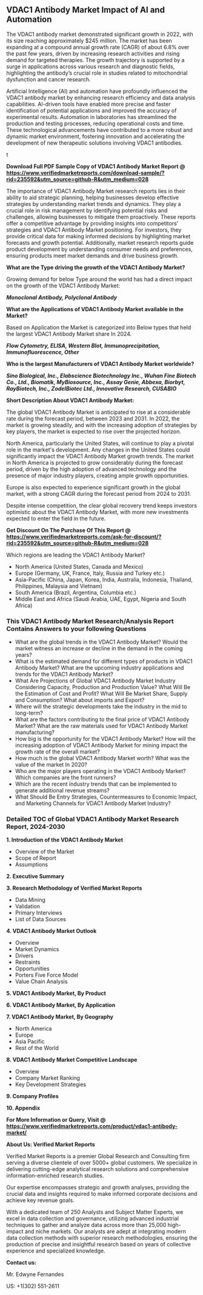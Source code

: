 <h2>VDAC1 Antibody Market Impact of AI and Automation</h2><p>The VDAC1 antibody market demonstrated significant growth in 2022, with its size reaching approximately $245 million. The market has been expanding at a compound annual growth rate (CAGR) of about 6.8% over the past few years, driven by increasing research activities and rising demand for targeted therapies. The growth trajectory is supported by a surge in applications across various research and diagnostic fields, highlighting the antibody’s crucial role in studies related to mitochondrial dysfunction and cancer research.</p><p>Artificial Intelligence (AI) and automation have profoundly influenced the VDAC1 antibody market by enhancing research efficiency and data analysis capabilities. AI-driven tools have enabled more precise and faster identification of potential applications and improved the accuracy of experimental results. Automation in laboratories has streamlined the production and testing processes, reducing operational costs and time. These technological advancements have contributed to a more robust and dynamic market environment, fostering innovation and accelerating the development of new therapeutic solutions involving VDAC1 antibodies.</p>t</p><p id="" class=""><strong>Download Full PDF Sample Copy of VDAC1 Antibody Market Report @ <a href="https://www.verifiedmarketreports.com/download-sample/?rid=235592&utm_source=github-R&utm_medium=028" target="_blank">https://www.verifiedmarketreports.com/download-sample/?rid=235592&utm_source=github-R&utm_medium=028</a></strong></p><p>The importance of&nbsp;VDAC1 Antibody Market research reports lies in their ability to aid strategic planning, helping businesses develop effective strategies by understanding market trends and dynamics. They play a crucial role in risk management by identifying potential risks and challenges, allowing businesses to mitigate them proactively. These reports offer a competitive advantage by providing insights into competitors' strategies and VDAC1 Antibody Market positioning. For investors, they provide critical data for making informed decisions by highlighting market forecasts and growth potential. Additionally, market research reports guide product development by understanding consumer needs and preferences, ensuring products meet market demands and drive business growth.</p><p><strong>What are the&nbsp;Type driving the growth of the VDAC1 Antibody Market?</strong></p><p id="" class="">Growing demand for below Type around the world has had a direct impact on the growth of the VDAC1 Antibody Market:</p><em><strong>Monoclonal Antibody, Polyclonal Antibody</strong></em></p><strong>What are the&nbsp;Applications&nbsp;of VDAC1 Antibody Market available in the Market?</strong></p><p id="" class="">Based on Application the Market is categorized into Below types that held the largest VDAC1 Antibody Market share In 2024.</p><em><strong>Flow Cytometry, ELISA, Western Blot, Immunoprecipitation, Immunofluorescence, Other</strong></em></p><strong>Who is the largest Manufacturers of VDAC1 Antibody Market worldwide?</strong></p><p><em><strong>Sino Biological, Inc., Elabscience Biotechnology Inc., Wuhan Fine Biotech Co., Ltd., Biomatik, MyBiosource, Inc., Assay Genie, Abbexa, Biorbyt, RayBiotech, Inc., ZodelBiotec Ltd., Innovative Research, CUSABIO</strong></em></p><p id="" class=""><strong>Short Description About VDAC1 Antibody Market:</strong></p><p>The global VDAC1 Antibody Market is anticipated to rise at a considerable rate during the forecast period, between 2023 and 2031. In 2022, the market is growing steadily, and with the increasing adoption of strategies by key players, the market is expected to rise over the projected horizon.</p><p>North America, particularly the United States, will continue to play a pivotal role in the market's development. Any changes in the United States could significantly impact the VDAC1 Antibody Market growth trends. The market in North America is projected to grow considerably during the forecast period, driven by the high adoption of advanced technology and the presence of major industry players, creating ample growth opportunities.</p><p>Europe is also expected to experience significant growth in the global market, with a strong CAGR during the forecast period from 2024 to 2031.</p><p>Despite intense competition, the clear global recovery trend keeps investors optimistic about the VDAC1 Antibody Market, with more new investments expected to enter the field in the future.</p><p id="" class=""><strong>Get Discount On The Purchase Of This Report @ <a href="https://www.verifiedmarketreports.com/ask-for-discount/?rid=235592&utm_source=github-R&utm_medium=028" target="_blank">https://www.verifiedmarketreports.com/ask-for-discount/?rid=235592&utm_source=github-R&utm_medium=028</a></strong></p>Which regions are leading the VDAC1 Antibody Market?</p><ul><li>North America (United States, Canada and Mexico)</li><li>Europe (Germany, UK, France, Italy, Russia and Turkey etc.)</li><li>Asia-Pacific (China, Japan, Korea, India, Australia, Indonesia, Thailand, Philippines, Malaysia and Vietnam)</li><li>South America (Brazil, Argentina, Columbia etc.)</li><li>Middle East and Africa (Saudi Arabia, UAE, Egypt, Nigeria and South Africa)</li></ul><h3 id="" class="">This VDAC1 Antibody Market Research/Analysis Report Contains Answers to your following Questions</h3><ul><li>What are the global trends in the VDAC1 Antibody Market? Would the market witness an increase or decline in the demand in the coming years?</li><li>What is the estimated demand for different types of products in VDAC1 Antibody Market? What are the upcoming industry applications and trends for the VDAC1 Antibody Market?</li><li>What Are Projections of Global VDAC1 Antibody Market Industry Considering Capacity, Production and Production Value? What Will Be the Estimation of Cost and Profit? What Will Be Market Share, Supply and Consumption? What about imports and Export?</li><li>Where will the strategic developments take the industry in the mid to long-term?</li><li>What are the factors contributing to the final price of VDAC1 Antibody Market? What are the raw materials used for VDAC1 Antibody Market manufacturing?</li><li>How big is the opportunity for the VDAC1 Antibody Market? How will the increasing adoption of VDAC1 Antibody Market for mining impact the growth rate of the overall market?</li><li>How much is the global VDAC1 Antibody Market worth? What was the value of the market In 2020?</li><li>Who are the major players operating in the VDAC1 Antibody Market? Which companies are the front runners?</li><li>Which are the recent industry trends that can be implemented to generate additional revenue streams?</li><li>What Should Be Entry Strategies, Countermeasures to Economic Impact, and Marketing Channels for VDAC1 Antibody Market Industry?</li></ul><h3 id="" class="">Detailed TOC of Global VDAC1 Antibody Market Research Report, 2024-2030</h3><p id="" class=""><strong>1. Introduction of the VDAC1 Antibody Market</strong></p><ul><li>Overview of the Market</li><li>Scope of Report</li><li>Assumptions</li></ul><p id="" class=""><strong>2. Executive Summary</strong></p><p id="" class=""><strong>3. Research Methodology of Verified Market Reports</strong></p><ul><li>Data Mining</li><li>Validation</li><li>Primary Interviews</li><li>List of Data Sources</li></ul><p id="" class=""><strong>4. VDAC1 Antibody Market Outlook</strong></p><ul><li>Overview</li><li>Market Dynamics</li><li>Drivers</li><li>Restraints</li><li>Opportunities</li><li>Porters Five Force Model</li><li>Value Chain Analysis</li></ul><p id="" class=""><strong>5. VDAC1 Antibody Market, By Product</strong></p><p id="" class=""><strong>6. VDAC1 Antibody Market, By Application</strong></p><p id="" class=""><strong>7. VDAC1 Antibody Market, By Geography</strong></p><ul><li>North America</li><li>Europe</li><li>Asia Pacific</li><li>Rest of the World</li></ul><p id="" class=""><strong>8. VDAC1 Antibody Market Competitive Landscape</strong></p><ul><li>Overview</li><li>Company Market Ranking</li><li>Key Development Strategies</li></ul><p id="" class=""><strong>9. Company Profiles</strong></p><p id="" class=""><strong>10. Appendix</strong></p><p id="" class=""><strong>For More Information or Query, Visit @ <a href="https://www.verifiedmarketreports.com/product/vdac1-antibody-market/" target="_blank">https://www.verifiedmarketreports.com/product/vdac1-antibody-market/</a></strong></p><p id="" class=""><strong>About Us: Verified Market Reports</strong></p><p id="" class="">Verified Market Reports is a premier Global Research and Consulting firm serving a diverse clientele of over 5000+ global customers. We specialize in delivering cutting-edge analytical research solutions and comprehensive information-enriched research studies.</p><p id="" class="">Our expertise encompasses strategic and growth analyses, providing the crucial data and insights required to make informed corporate decisions and achieve key revenue goals.</p><p id="" class="">With a dedicated team of 250 Analysts and Subject Matter Experts, we excel in data collection and governance, utilizing advanced industrial techniques to gather and analyze data across more than 25,000 high-impact and niche markets. Our analysts are adept at integrating modern data collection methods with superior research methodologies, ensuring the production of precise and insightful research based on years of collective experience and specialized knowledge.</p><p id="" class=""><strong>Contact us:</strong></p><p id="" class="">Mr. Edwyne Fernandes</p><p id="" class="">US: +1(302) 551-2611</p>